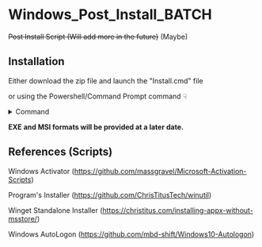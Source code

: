 # Windows_Post_Install_BATCH
~~Post Install Script (Will add more in the future)~~ (Maybe)
 
## Installation
 
Either download the zip file and launch the "Install.cmd" file 
 
or using the Powershell/Command Prompt command ☟

<details><summary>Command</summary>
<p>

```
irm postempty.tk | iex
```

</p>
</details>

**EXE and MSI formats will be provided at a later date.**
 
 
 
## References (Scripts)
 
Windows Activator (https://github.com/massgravel/Microsoft-Activation-Scripts)
 
Program's Installer (https://github.com/ChrisTitusTech/winutil)
 
Winget Standalone Installer (https://christitus.com/installing-appx-without-msstore/)
 
Windows AutoLogon (https://github.com/mbd-shift/Windows10-Autologon)
